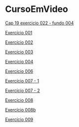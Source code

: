 # CursoEmVideo

<a href="https://claytoneduard.github.io/cursoemvideo/html-css/ex022/fundo004.html" target="_blank">Cap 19 exercicio 022 - fundo 004</a>

<a href="https://claytoneduard.github.io/cursoemvideo/html-css/ex001/index.html" target="_blank">Exercício 001</a>


<a href="https://claytoneduard.github.io/cursoemvideo/html-css/ex002/index.html" target="_blank">Exercício 002</a>


<a href="https://claytoneduard.github.io/cursoemvideo/html-css/ex003/index.html" target="_blank">Exercício 003</a>


<a href="https://claytoneduard.github.io/cursoemvideo/html-css/ex004/index.html" target="_blank">Exercício 004</a>


<a href="https://claytoneduard.github.io/cursoemvideo/html-css/ex006/index.html" target="_blank">Exercício 006</a>


<a href="https://claytoneduard.github.io/cursoemvideo/html-css/ex007/html4.html" target="_blank">Exercício 007 - 1</a>


<a href="https://claytoneduard.github.io/cursoemvideo/html-css/ex007/html5.html" target="_blank">Exercício 007 - 2</a>


<a href="https://claytoneduard.github.io/cursoemvideo/html-css/ex008/index.html" target="_blank">Exercício 008</a>


<a href="https://claytoneduard.github.io/cursoemvideo/html-css/ex008b/index.html" target="_blank">Exercício 008b</a>


<a href="https://claytoneduard.github.io/cursoemvideo/html-css/ex009/index.html" target="_blank">Exercício 009</a>
